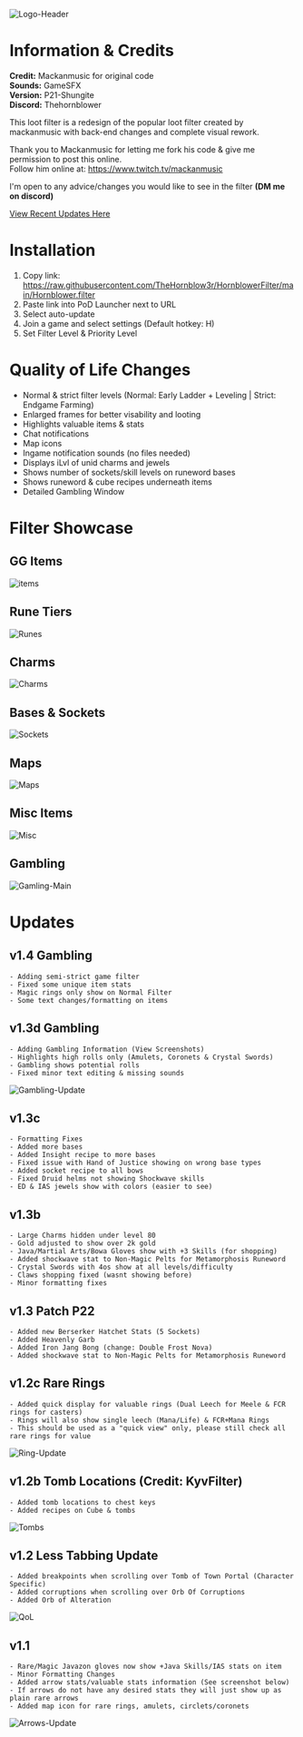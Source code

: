 ![Logo-Header](https://github.com/TheHornblow3r/HornblowerFilter/assets/17283160/f44b8e9d-5109-4d16-93b1-dcabd52966db)

# Information & Credits
**Credit:** Mackanmusic for original code<br>
**Sounds:** GameSFX<br>
**Version:** P21-Shungite<br>
**Discord:** Thehornblower

This loot filter is a redesign of the popular loot filter created by mackanmusic with back-end changes and complete visual rework.

Thank you to Mackanmusic for letting me fork his code & give me permission to post this online.<br>
Follow him online at: https://www.twitch.tv/mackanmusic

I'm open to any advice/changes you would like to see in the filter **(DM me on discord)**

[View Recent Updates Here](https://github.com/TheHornblow3r/Pandemonium?tab=readme-ov-file#updates)

# Installation

1. Copy link: https://raw.githubusercontent.com/TheHornblow3r/HornblowerFilter/main/Hornblower.filter
2. Paste link into PoD Launcher next to URL
3. Select auto-update
4. Join a game and select settings (Default hotkey: H)
5. Set Filter Level & Priority Level

# Quality of Life Changes #

+ Normal & strict filter levels (Normal: Early Ladder + Leveling | Strict: Endgame Farming)
+ Enlarged frames for better visability and looting
+ Highlights valuable items & stats
+ Chat notifications
+ Map icons
+ Ingame notification sounds (no files needed)
+ Displays iLvl of unid charms and jewels
+ Shows number of sockets/skill levels on runeword bases
+ Shows runeword & cube recipes underneath items
+ Detailed Gambling Window

# Filter Showcase

## GG Items ##
![items](https://github.com/TheHornblow3r/HornblowerFilter/assets/17283160/09caa1dc-2298-4e0b-975d-25689ab11828)


## Rune Tiers ##
![Runes](https://github.com/TheHornblow3r/HornblowerFilter/assets/17283160/8a4fad57-1f3e-461c-9241-70e52dae440d)

## Charms ##
![Charms](https://github.com/TheHornblow3r/HornblowerFilter/assets/17283160/5adf7057-e768-44d6-b824-7c34e1031851)

## Bases & Sockets ##
![Sockets](https://github.com/TheHornblow3r/HornblowerFilter/assets/17283160/3ad3f01e-39d7-4d7c-b5b4-2582d72dcf80)

## Maps ##
![Maps](https://github.com/TheHornblow3r/HornblowerFilter/assets/17283160/335ab1ca-656e-419b-837a-a76aa0bee659)

## Misc Items ##
![Misc](https://github.com/TheHornblow3r/HornblowerFilter/assets/17283160/eb1d2f5a-24fa-4d8e-b051-ba3546c5dbd3)

## Gambling ##
![Gamling-Main](https://github.com/user-attachments/assets/3420cc2e-c05d-4826-801c-cfd3f2bc9226)


# Updates #

## v1.4 Gambling ##
```
- Adding semi-strict game filter
- Fixed some unique item stats
- Magic rings only show on Normal Filter
- Some text changes/formatting on items
```

## v1.3d Gambling ##
```
- Adding Gambling Information (View Screenshots)
- Highlights high rolls only (Amulets, Coronets & Crystal Swords)
- Gambling shows potential rolls
- Fixed minor text editing & missing sounds
```
![Gambling-Update](https://github.com/user-attachments/assets/7a77d881-f2c5-4a40-9d62-1749b57a130f)

## v1.3c ##
```
- Formatting Fixes
- Added more bases
- Added Insight recipe to more bases
- Fixed issue with Hand of Justice showing on wrong base types
- Added socket recipe to all bows
- Fixed Druid helms not showing Shockwave skills
- ED & IAS jewels show with colors (easier to see)
```

## v1.3b ##
```
- Large Charms hidden under level 80
- Gold adjusted to show over 2k gold
- Java/Martial Arts/Bowa Gloves show with +3 Skills (for shopping)
- Added shockwave stat to Non-Magic Pelts for Metamorphosis Runeword
- Crystal Swords with 4os show at all levels/difficulty
- Claws shopping fixed (wasnt showing before)
- Minor formatting fixes
```

## v1.3 Patch P22 ##
```
- Added new Berserker Hatchet Stats (5 Sockets)
- Added Heavenly Garb
- Added Iron Jang Bong (change: Double Frost Nova)
- Added shockwave stat to Non-Magic Pelts for Metamorphosis Runeword
```
## v1.2c Rare Rings ##
```
- Added quick display for valuable rings (Dual Leech for Meele & FCR rings for casters)
- Rings will also show single leech (Mana/Life) & FCR+Mana Rings
- This should be used as a "quick view" only, please still check all rare rings for value
```

![Ring-Update](https://github.com/user-attachments/assets/19a75f90-8266-41ae-8582-59c48306a482)

## v1.2b Tomb Locations (Credit: KyvFilter) ##
```
- Added tomb locations to chest keys
- Added recipes on Cube & tombs
```

![Tombs](https://github.com/user-attachments/assets/881853ec-0a50-405c-9e11-ab6f0bd680ac)

## v1.2 Less Tabbing Update ##
```
- Added breakpoints when scrolling over Tomb of Town Portal (Character Specific)
- Added corruptions when scrolling over Orb Of Corruptions
- Added Orb of Alteration
```

![QoL](https://github.com/user-attachments/assets/d47a5776-1e7c-48ec-9534-a41dca0714d6)

## v1.1 ##
```
- Rare/Magic Javazon gloves now show +Java Skills/IAS stats on item
- Minor Formatting Changes
- Added arrow stats/valuable stats information (See screenshot below)
- If arrows do not have any desired stats they will just show up as plain rare arrows
- Added map icon for rare rings, amulets, circlets/coronets
```

![Arrows-Update](https://github.com/TheHornblow3r/Pandemonium/assets/17283160/3dd4d7a5-dd5b-44db-99e6-d27498d312c8)
</details>


